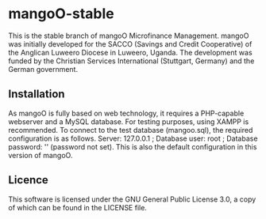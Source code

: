 # mangoO-stable

This is the stable branch of mangoO Microfinance Management. mangoO was initially developed for the SACCO (Savings and Credit Cooperative) of the Anglican Luweero Diocese in Luweero, Uganda.
The development was funded by the Christian Services International (Stuttgart, Germany) and the German government.

## Installation
As mangoO is fully based on web technology, it requires a PHP-capable webserver and a MySQL database. For testing purposes, using XAMPP is recommended.
To connect to the test database (mangoo.sql), the required configuration is as follows. Server: 127.0.0.1 ; Database user: root ; Database password: '' (password not set). This is also the default configuration in this version of mangoO.

## Licence
This software is licensed under the GNU General Public License 3.0, a copy of which can be found in the LICENSE file.
